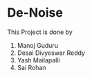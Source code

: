 # De-Noise
This Project is done by
1) Manoj Guduru
2) Desai Divyeswar Reddy
3) Yash Mailapalli
4) Sai Rohan
